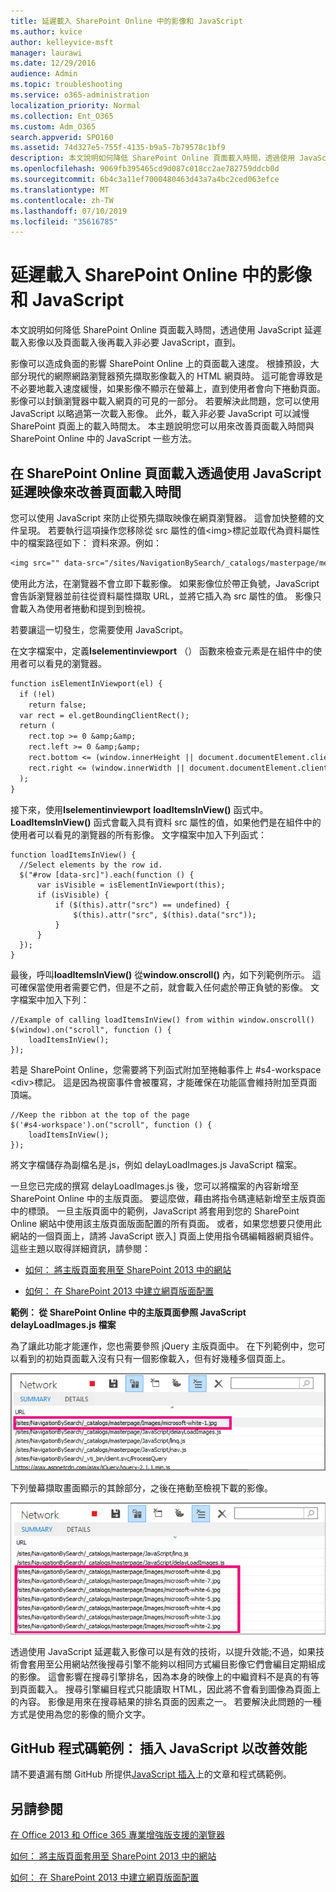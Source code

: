```yaml
---
title: 延遲載入 SharePoint Online 中的影像和 JavaScript
ms.author: kvice
author: kelleyvice-msft
manager: laurawi
ms.date: 12/29/2016
audience: Admin
ms.topic: troubleshooting
ms.service: o365-administration
localization_priority: Normal
ms.collection: Ent_O365
ms.custom: Adm_O365
search.appverid: SPO160
ms.assetid: 74d327e5-755f-4135-b9a5-7b79578c1bf9
description: 本文說明如何降低 SharePoint Online 頁面載入時間，透過使用 JavaScript 延遲載入影像以及頁面載入後再載入非必要 JavaScript，直到。
ms.openlocfilehash: 9069fb395465cd9d087c018cc2ae782759ddcb0d
ms.sourcegitcommit: 6b4c3a11ef7000480463d43a7a4bc2ced063efce
ms.translationtype: MT
ms.contentlocale: zh-TW
ms.lasthandoff: 07/10/2019
ms.locfileid: "35616785"
---
```

# <a name="delay-loading-images-and-javascript-in-sharepoint-online"></a>延遲載入 SharePoint Online 中的影像和 JavaScript

本文說明如何降低 SharePoint Online 頁面載入時間，透過使用 JavaScript 延遲載入影像以及頁面載入後再載入非必要 JavaScript，直到。
  
影像可以造成負面的影響 SharePoint Online 上的頁面載入速度。 根據預設，大部分現代的網際網路瀏覽器預先擷取影像載入的 HTML 網頁時。 這可能會導致是不必要地載入速度緩慢，如果影像不顯示在螢幕上，直到使用者會向下捲動頁面。 影像可以封鎖瀏覽器中載入網頁的可見的一部分。 若要解決此問題，您可以使用 JavaScript 以略過第一次載入影像。 此外，載入非必要 JavaScript 可以減慢 SharePoint 頁面上的載入時間太。 本主題說明您可以用來改善頁面載入時間與 SharePoint Online 中的 JavaScript 一些方法。
  
## <a name="improve-page-load-times-by-delaying-image-loading-in-sharepoint-online-pages-by-using-javascript"></a>在 SharePoint Online 頁面載入透過使用 JavaScript 延遲映像來改善頁面載入時間

您可以使用 JavaScript 來防止從預先擷取映像在網頁瀏覽器。 這會加快整體的文件呈現。 若要執行這項操作您移除從 src 屬性的值\<img\>標記並取代為資料屬性中的檔案路徑如下： 資料來源。例如：
  
```txt
<img src="" data-src="/sites/NavigationBySearch/_catalogs/masterpage/media/microsoft-white-8.jpg" />
```

使用此方法，在瀏覽器不會立即下載影像。 如果影像位於帶正負號，JavaScript 會告訴瀏覽器並前往從資料屬性擷取 URL，並將它插入為 src 屬性的值。 影像只會載入為使用者捲動和提到到檢視。
  
若要讓這一切發生，您需要使用 JavaScript。
  
在文字檔案中，定義**Iselementinviewport** （） 函數來檢查元素是在組件中的使用者可以看見的瀏覽器。 
  
```txt
function isElementInViewport(el) {
  if (!el)
    return false;
  var rect = el.getBoundingClientRect();
  return (
    rect.top >= 0 &amp;&amp;
    rect.left >= 0 &amp;&amp;
    rect.bottom <= (window.innerHeight || document.documentElement.clientHeight) &amp;&amp;
    rect.right <= (window.innerWidth || document.documentElement.clientWidth) 
  );
}
```

接下來，使用**Iselementinviewport** **loadItemsInView()** 函式中。 **LoadItemsInView()** 函式會載入具有資料 src 屬性的值，如果他們是在組件中的使用者可以看見的瀏覽器的所有影像。 文字檔案中加入下列函式： 
  
```
function loadItemsInView() {
  //Select elements by the row id.
  $("#row [data-src]").each(function () {
      var isVisible = isElementInViewport(this);
      if (isVisible) {
          if ($(this).attr("src") == undefined) {
              $(this).attr("src", $(this).data("src"));
          }
      }
  });
}
```

最後，呼叫**loadItemsInView()** 從**window.onscroll()** 內，如下列範例所示。 這可確保當使用者需要它們，但是不之前，就會載入任何處於帶正負號的影像。 文字檔案中加入下列： 
  
```
//Example of calling loadItemsInView() from within window.onscroll()
$(window).on("scroll", function () {
    loadItemsInView();
});

```

若是 SharePoint Online，您需要將下列函式附加至捲軸事件上 #s4-workspace \<div\>標記。 這是因為視窗事件會被覆寫，才能確保在功能區會維持附加至頁面頂端。
  
```
//Keep the ribbon at the top of the page
$('#s4-workspace').on("scroll", function () {
    loadItemsInView();
});
```

將文字檔儲存為副檔名是.js，例如 delayLoadImages.js JavaScript 檔案。
  
一旦您已完成的撰寫 delayLoadImages.js 後，您可以將檔案的內容新增至 SharePoint Online 中的主版頁面。 要這麼做，藉由將指令碼連結新增至主版頁面中的標頭。 一旦主版頁面中的範例，JavaScript 將套用到您的 SharePoint Online 網站中使用該主版頁面版面配置的所有頁面。 或者，如果您想要只使用此網站的一個頁面上，請將 JavaScript 嵌入] 頁面上使用指令碼編輯器網頁組件。 這些主題以取得詳細資訊，請參閱：
  
- [如何： 將主版頁面套用至 SharePoint 2013 中的網站](https://go.microsoft.com/fwlink/p/?LinkId=525627)
    
- [如何： 在 SharePoint 2013 中建立網頁版面配置](https://go.microsoft.com/fwlink/p/?LinkId=525628)
    
 **範例： 從 SharePoint Online 中的主版頁面參照 JavaScript delayLoadImages.js 檔案**
  
為了讓此功能才能運作，您也需要參照 jQuery 主版頁面中。 在下列範例中，您可以看到的初始頁面載入沒有只有一個影像載入，但有好幾種多個頁面上。
  
![顯示頁面上載入一個影像的螢幕擷取畫面](media/3d177ddb-67e5-43a7-b327-c9f9566ca937.png)
  
下列螢幕擷取畫面顯示的其餘部分，之後在捲動至檢視下載的影像。
  
![顯示頁面上載入數個影像的螢幕擷取畫面](media/95eb2b14-f6a1-4eac-a5cb-96097e49514c.png)
  
透過使用 JavaScript 延遲載入影像可以是有效的技術，以提升效能;不過，如果技術會套用至公用網站然後搜尋引擎不能夠以相同方式編目影像它們會編目定期組成的影像。 這會影響在搜尋引擎排名，因為本身的映像上的中繼資料不是真的有等到頁面載入。 搜尋引擎編目程式只能讀取 HTML，因此將不會看到圖像為頁面上的內容。 影像是用來在搜尋結果的排名頁面的因素之一。 若要解決此問題的一種方式是使用為您的影像的簡介文字。
  
## <a name="github-code-sample-injecting-javascript-to-improve-performance"></a>GitHub 程式碼範例： 插入 JavaScript 以改善效能

請不要遺漏有關 GitHub 所提供[JavaScript 插入](https://go.microsoft.com/fwlink/p/?LinkId=524759)上的文章和程式碼範例。 
  
## <a name="see-also"></a>另請參閱

[在 Office 2013 和 Office 365 專業增強版支援的瀏覽器](https://support.office.com/article/57342811-0dc4-4316-b773-20082ced8a82)
  
[如何： 將主版頁面套用至 SharePoint 2013 中的網站](https://go.microsoft.com/fwlink/p/?LinkId=525627)
  
[如何： 在 SharePoint 2013 中建立網頁版面配置](https://go.microsoft.com/fwlink/p/?LinkId=525628)

